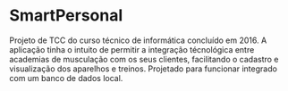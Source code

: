# SmartPersonal
Projeto de TCC do curso técnico de informática concluído em 2016. A aplicação tinha o intuito de permitir a integração técnológica entre academias de musculação com os seus clientes, facilitando o cadastro e visualização dos aparelhos e treinos. Projetado para funcionar integrado com um banco de dados local.
